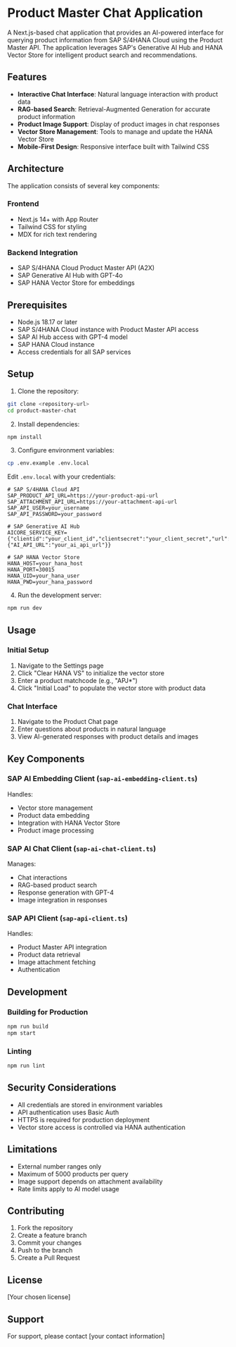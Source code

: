 # Product Master Chat Application

A Next.js-based chat application that provides an AI-powered interface for querying product information from SAP S/4HANA Cloud using the Product Master API. The application leverages SAP's Generative AI Hub and HANA Vector Store for intelligent product search and recommendations.

## Features

- **Interactive Chat Interface**: Natural language interaction with product data
- **RAG-based Search**: Retrieval-Augmented Generation for accurate product information
- **Product Image Support**: Display of product images in chat responses
- **Vector Store Management**: Tools to manage and update the HANA Vector Store
- **Mobile-First Design**: Responsive interface built with Tailwind CSS

## Architecture

The application consists of several key components:

### Frontend
- Next.js 14+ with App Router
- Tailwind CSS for styling
- MDX for rich text rendering

### Backend Integration
- SAP S/4HANA Cloud Product Master API (A2X)
- SAP Generative AI Hub with GPT-4o
- SAP HANA Vector Store for embeddings

## Prerequisites

- Node.js 18.17 or later
- SAP S/4HANA Cloud instance with Product Master API access
- SAP AI Hub access with GPT-4 model
- SAP HANA Cloud instance
- Access credentials for all SAP services

## Setup

1. Clone the repository:
```bash
git clone <repository-url>
cd product-master-chat
```

2. Install dependencies:
```bash
npm install
```

3. Configure environment variables:
```bash
cp .env.example .env.local
```

Edit `.env.local` with your credentials:
```env
# SAP S/4HANA Cloud API
SAP_PRODUCT_API_URL=https://your-product-api-url
SAP_ATTACHMENT_API_URL=https://your-attachment-api-url
SAP_API_USER=your_username
SAP_API_PASSWORD=your_password

# SAP Generative AI Hub
AICORE_SERVICE_KEY={"clientid":"your_client_id","clientsecret":"your_client_secret","url":"your_url","identityzone":"your_identityzone","identityzoneid":"your_identityzoneid","appname":"your_appname","serviceurls":{"AI_API_URL":"your_ai_api_url"}}

# SAP HANA Vector Store
HANA_HOST=your_hana_host
HANA_PORT=30015
HANA_UID=your_hana_user
HANA_PWD=your_hana_password
```

4. Run the development server:
```bash
npm run dev
```

## Usage

### Initial Setup
1. Navigate to the Settings page
2. Click "Clear HANA VS" to initialize the vector store
3. Enter a product matchcode (e.g., "APJ*")
4. Click "Initial Load" to populate the vector store with product data

### Chat Interface
1. Navigate to the Product Chat page
2. Enter questions about products in natural language
3. View AI-generated responses with product details and images

## Key Components

### SAP AI Embedding Client (`sap-ai-embedding-client.ts`)
Handles:
- Vector store management
- Product data embedding
- Integration with HANA Vector Store
- Product image processing

### SAP AI Chat Client (`sap-ai-chat-client.ts`)
Manages:
- Chat interactions
- RAG-based product search
- Response generation with GPT-4
- Image integration in responses

### SAP API Client (`sap-api-client.ts`)
Handles:
- Product Master API integration
- Product data retrieval
- Image attachment fetching
- Authentication

## Development

### Building for Production
```bash
npm run build
npm start
```

### Linting
```bash
npm run lint
```

## Security Considerations

- All credentials are stored in environment variables
- API authentication uses Basic Auth
- HTTPS is required for production deployment
- Vector store access is controlled via HANA authentication

## Limitations

- External number ranges only
- Maximum of 5000 products per query
- Image support depends on attachment availability
- Rate limits apply to AI model usage

## Contributing

1. Fork the repository
2. Create a feature branch
3. Commit your changes
4. Push to the branch
5. Create a Pull Request

## License

[Your chosen license]

## Support

For support, please contact [your contact information] 